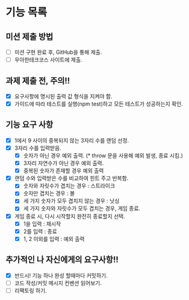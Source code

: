 # 기능 목록

## 미션 제출 방법
- [ ] 미션 구현 완료 후, GitHub을 통해 제출.
- [ ] 우아한테크코스 사이트에 제출.

## 과제 제출 전, 주의!!
- [x] 요구사항에 명시된 출력 값 형식을 지켜야 함.
- [x] 가이드에 따라 테스트를 실행(npm test)하고 모든 테스트가 성공하는지 확인.

## 기능 요구 사항
- [x] 1에서 9 사이의 중복되지 않는 3자리 수를 랜덤 선정.
- [x] 3자리 수를 입력받음.
    - [x] 숫자가 아닌 경우 예외 출력. (* throw 문을 사용해 예외 발생, 종료 시킴.)
    - [x] 3자리 자연수가 아닌 경우 예외 출력.
    - [x] 중복된 숫자가 존재할 경우 예외 출력
- [x] 랜덤 수와 입력받은 수를 비교하여 힌트 주고 반복함.
    - [x] 숫자와 자릿수가 겹치는 경우 : 스트라이크
    - [x] 숫자만 겹치는 경우 : 볼
    - [x] 세 가지 숫자가 모두 겹치지 않는 경우 : 낫싱
    - [x] 세 가지 숫자와 자릿수가 모두 겹치는 경우, 게임 종료.
- [x] 게임 종료 시, 다시 시작할지 완전히 종료할지 선택.
    - [x] 1을 입력 : 재시작
    - [x] 2를 입력 : 종료
    - [x] 1, 2 이외를 입력 : 예외 출력

## 추가적인 나 자신에게의 요구사항!!
- [x] 반드시! 기능 하나 완성 할때마다 커밋하기.
- [ ] 코드 작성/커밋 메시지 컨벤션 읽어보기.
- [ ] 리팩토링 하기.
